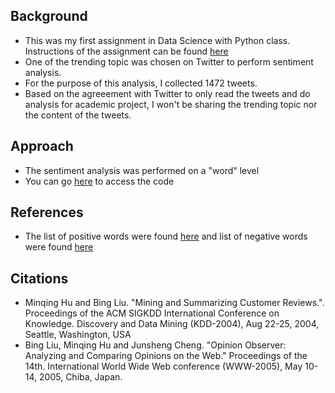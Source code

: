 ## Background

* This was my first assignment in Data Science with Python class. Instructions of the assignment can be found [here](https://github.com/bharatimalik/Data-Science-Analysis-with-Python/blob/master/Sentiment%20Analysis/HW1%20--%20%20Sentiment%20Analysis%20on%20twitter%20tweets.pdf) 
* One of the trending topic was chosen on Twitter to perform sentiment analysis. 
* For the purpose of this analysis, I collected 1472 tweets. 
* Based on the agreeement with Twitter to only read the tweets and do analysis for academic project, I won't be sharing the trending topic nor the content of the tweets.

## Approach
* The sentiment analysis was performed on a "word" level
* You can go [here](https://github.com/bharatimalik/Data-Science-Analysis-with-Python/blob/master/Sentiment%20Analysis/Sentiment%20Analysis%20on%20chosen%20trending%20topic%20on%20twitter.ipynb) to access the code

## References

* The list of positive words were found [here](http://ptrckprry.com/course/ssd/data/positive-words.txt) and list of negative words were found [here](http://ptrckprry.com/course/ssd/data/negative-words.txt)

## Citations

* Minqing Hu and Bing Liu. "Mining and Summarizing Customer Reviews.". Proceedings of the ACM SIGKDD International Conference on Knowledge. Discovery and Data Mining (KDD-2004), Aug 22-25, 2004, Seattle, Washington, USA
* Bing Liu, Minqing Hu and Junsheng Cheng. "Opinion Observer: Analyzing and Comparing Opinions on the Web." Proceedings of the 14th. International World Wide Web conference (WWW-2005), May 10-14, 2005, Chiba, Japan.
